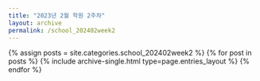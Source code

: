 ```yaml
---
title: "2023년 2월 학원 2주차"
layout: archive
permalink: /school_202402week2
---
```



{% assign posts = site.categories.school_202402week2 %}
{% for post in posts %} {% include archive-single.html type=page.entries_layout %} {% endfor %}